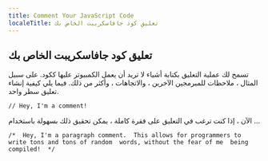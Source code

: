 ```yaml
---
title: Comment Your JavaScript Code
localeTitle: تعليق كود جافاسكريبت الخاص بك
---
```

## تعليق كود جافاسكريبت الخاص بك

تسمح لك عملية التعليق بكتابة أشياء لا تريد أن يعمل الكمبيوتر عليها ككود. على سبيل المثال ، ملاحظات للمبرمجين الآخرين ، والاتجاهات ، وأكثر من ذلك. فيما يلي كيفية إنشاء تعليق سطر واحد.

 `// Hey, I'm a comment! 
` 

الآن ، إذا كنت ترغب في التعليق على فقرة كاملة ، يمكن تحقيق ذلك بسهولة باستخدام ...

 `/* 
  Hey, I'm a paragraph comment. 
  This allows for programmers to 
  write tons and tons of random 
  words, without the fear of me 
  being compiled! 
 */ 
`